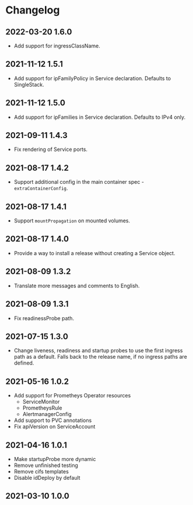 # Changelog

## 2022-03-20 1.6.0

* Add support for ingressClassName.

## 2021-11-12 1.5.1

* Add support for ipFamilyPolicy in Service declaration. Defaults to SingleStack.

## 2021-11-12 1.5.0

* Add support for ipFamilies in Service declaration. Defaults to IPv4 only.

## 2021-09-11 1.4.3

* Fix rendering of Service ports.

## 2021-08-17 1.4.2

* Support additional config in the main container spec - `extraContainerConfig`.
## 2021-08-17 1.4.1

* Support `mountPropagation` on mounted volumes.
## 2021-08-17 1.4.0

* Provide a way to install a release without creating a Service object.
## 2021-08-09 1.3.2

* Translate more messages and comments to English.

## 2021-08-09 1.3.1

* Fix readinessProbe path.

## 2021-07-15 1.3.0

* Change liveness, readiness and startup probes to use the first ingress path as a default. Falls back to the release name, if no ingress paths are defined.

## 2021-05-16 1.0.2

* Add support for Prometheys Operator resources
  - ServiceMonitor
  - PrometheysRule
  - AlertmanagerConfig
* Add support to PVC annotations
* Fix apiVersion on ServiceAccount

## 2021-04-16 1.0.1

* Make startupProbe more dynamic
* Remove unfinished testing
* Remove cifs templates
* Disable idDeploy by default

## 2021-03-10 1.0.0
